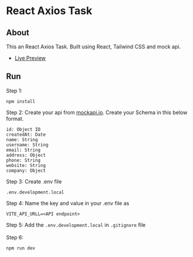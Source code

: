 # React Axios Task
## About
This an React Axios Task. Built using React, Tailwind CSS and mock api.

- [Live Preview](https://react-axios-selvan.netlify.app/)

## Run
Step 1:
```
npm install
```
Step 2: Create your api from [mockapi.io](https://mockapi.io/). Create your Schema in this below format.
```
id: Object ID
createdAt: Date
name: String
username: String
email: String
address: Object
phone: String
website: String
company: Object
```
Step 3: Create .env file
```
.env.development.local
```
Step 4: Name the key and value in your .env file as
```
VITE_API_URLL=<API endpoint>
```
Step 5: Add the `.env.development.local` in `.gitignore` file <br/> <br/>
Step 6:
```
npm run dev
```
